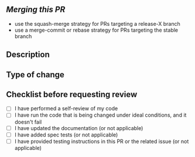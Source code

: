 ## _Merging this PR_
- use the squash-merge strategy for PRs targeting a release-X branch
- use a merge-commit or rebase strategy for PRs targeting the stable branch

## Description
[//]: # (Summarize changes and include links related issue. List any new dependencies)

## Type of change
[//]: # (e.g., Bug fix, New feature, Code clean-up, Dependency update)

## Checklist before requesting review
[//]: # (Remove any items that are not applicable)
- [ ] I have performed a self-review of my code
- [ ] I have run the code that is being changed under ideal conditions, and it doesn't fail
- [ ] I have updated the documentation (or not applicable)
- [ ] I have added spec tests (or not applicable)
- [ ] I have provided testing instructions in this PR or the related issue (or not applicable)
